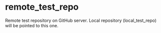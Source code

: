 # remote_test_repo
Remote test repository on GitHub server. Local repository (local_test_repo) will be pointed to this one.
